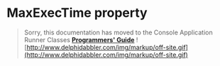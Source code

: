 <a href='Hidden comment: 
$Rev$
$Date$
'></a>

# MaxExecTime property #

> Sorry, this documentation has moved to the Console Application Runner Classes **[Programmers' Guide](http://wiki.delphidabbler.com/index.php/Docs/TPJCustomConsoleAppMaxExecTime)** ![http://www.delphidabbler.com/img/markup/off-site.gif](http://www.delphidabbler.com/img/markup/off-site.gif)
